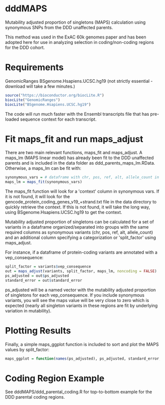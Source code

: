 # dddMAPS
Mutability adjusted proportion of singletons (MAPS) calculation using synonymous SNPs from the DDD unaffected parents.

This method was used in the ExAC 60k genomes paper and has been adopted here for use in analyzing selection in coding/non-coding regions for the DDD cohort.

# Requirements

GenomicRanges
BSgenome.Hsapiens.UCSC.hg19 (not strictly essential - download will take a few minutes.)

```R
source("https://bioconductor.org/biocLite.R")
biocLite("GenomicRanges")
biocLite("BSgenome.Hsapiens.UCSC.hg19")
```

The code will run much faster with the Ensembl transcripts file that has pre-loaded sequence context for each transcript.

# Fit maps_fit and run maps_adjust

There are two main relevant functions, maps_fit and maps_adjust. A maps_lm (MAPS linear model) has already been fit to the DDD unaffected parents and is included in the data folder as ddd_parents_maps_lm.RData. Otherwise, a maps_lm can be fit with:

```R
synonymous_vars = # dataframe with chr, pos, ref, alt, allele_count in a presumed healthy population
maps_lm = maps_fit(synonymous_vars)
```

The maps_fit function will look for a 'context' column in synonymous vars. If it is not found, it will look for the gencode_protein_coding_genes_v19_+strand.txt file in the data directory to quickly retrieve the context. If this is not found, it will take the long way, using BSgenome.Hsapiens.UCSC.hg19 to get the context.

Mutability adjusted proportion of singletons can be calculated for a set of variants in a dataframe organized/separated into groups with the same required columns as synonymous variants (chr, pos, ref, alt, allele_count) and an additional column specifying a categorization or 'split_factor' using maps_adjust.

For instance, if a dataframe of protein-coding variants are annotated with a vep_consequence:

```R
split_factor = variants$vep_consequence
out = maps_adjust(variants, split_factor, maps_lm, noncoding = FALSE)
ps_adjusted = out$ps_adjusted
standard_error = out$standard_error
```

ps_adjusted will be a named vector with the mutability adjusted proportion of singletons for each vep_consequence. If you include synonymous variants, you will see the maps value will be very close to zero which is expected (nearly all singleton variants in these regions are fit by underlying variation in mutability).

# Plotting Results

Finally, a simple maps_ggplot function is included to sort and plot the MAPS values by split_factor:
```R
maps_ggplot = function(names(ps_adjusted), ps_adjusted, standard_error, already_ordered = FALSE)
```

# Coding Region Example
See dddMAPS/ddd_parental_coding.R for top-to-bottom example for the DDD parental coding regions.
